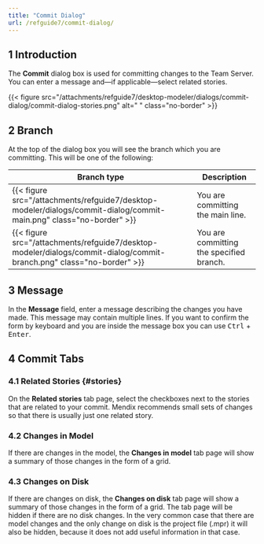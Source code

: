 ```yaml
---
title: "Commit Dialog"
url: /refguide7/commit-dialog/
---
```


## 1 Introduction

The **Commit** dialog box is used for committing changes to the Team Server. You can enter a message and—if applicable—select related stories.

{{< figure src="/attachments/refguide7/desktop-modeler/dialogs/commit-dialog/commit-dialog-stories.png" alt=" " class="no-border" >}}

## 2 Branch

At the top of the dialog box you will see the branch which you are committing. This will be one of the following:

| Branch type | Description |
| --- | --- |
| {{< figure src="/attachments/refguide7/desktop-modeler/dialogs/commit-dialog/commit-main.png" class="no-border" >}} | You are committing the main line. |
| {{< figure src="/attachments/refguide7/desktop-modeler/dialogs/commit-dialog/commit-branch.png" class="no-border" >}} | You are committing the specified branch. |

## 3 Message

In the **Message** field, enter a message describing the changes you have made. This message may contain multiple lines. If you want to confirm the form by keyboard and you are inside the message box you can use <kbd>Ctrl</kbd> + <kbd>Enter</kbd>.

## 4 Commit Tabs

### 4.1 Related Stories {#stories}

On the **Related stories** tab page, select the checkboxes next to the stories that are related to your commit. Mendix recommends small sets of changes so that there is usually just one related story.

### 4.2 Changes in Model

If there are changes in the model, the **Changes in model** tab page will show a summary of those changes in the form of a grid.

### 4.3 Changes on Disk

If there are changes on disk, the **Changes on disk** tab page will show a summary of those changes in the form of a grid. The tab page will be hidden if there are no disk changes. In the very common case that there are model changes and the only change on disk is the project file (.mpr) it will also be hidden, because it does not add useful information in that case.
